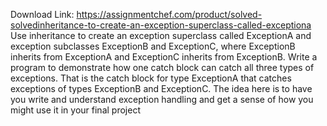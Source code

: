 Download Link: https://assignmentchef.com/product/solved-solvedinheritance-to-create-an-exception-superclass-called-exceptiona
<br>
Use inheritance to create an exception superclass called ExceptionA and exception subclasses ExceptionB and ExceptionC, where ExceptionB inherits from ExceptionA and ExceptionC inherits from ExceptionB. Write a program to demonstrate how one catch block can catch all three types of exceptions. That is the catch block for type ExceptionA that catches exceptions of types ExceptionB and ExceptionC. The idea here is to have you write and understand exception handling and get a sense of how you might use it in your final project